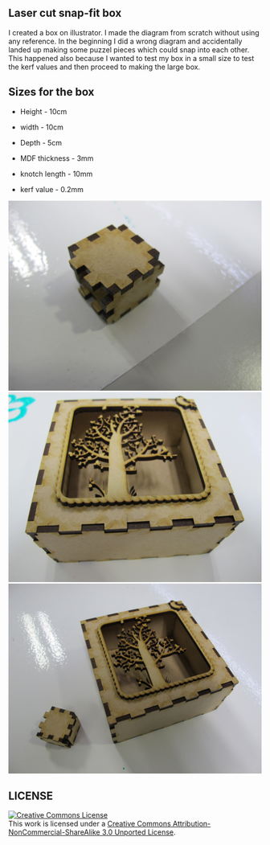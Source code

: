 
## Laser cut snap-fit box

I created a box on illustrator. I made the diagram from scratch without using any reference. In the beginning I did a wrong diagram and accidentally landed up making some puzzel pieces which could snap into each other. This happened also because I wanted to test my box in a small size to test the kerf values and then proceed to making the large box.

## Sizes for the box
* Height - 10cm
* width - 10cm
* Depth - 5cm

* MDF thickness - 3mm
* knotch length - 10mm
* kerf value - 0.2mm

<img src="https://github.com/DigitalFabricationStudio/Project_0.2/raw/master/dipti.sonawane/Laser-cut-box/box-making-selected/8070677902_4e89d36bdf_o.jpg">
<img src="https://github.com/DigitalFabricationStudio/Project_0.2/raw/master/dipti.sonawane/Laser-cut-box/box-making-selected/8070689620_b198abc8ff_o.jpg">
<img src="https://github.com/DigitalFabricationStudio/Project_0.2/raw/master/dipti.sonawane/Laser-cut-box/box-making-selected/8073252104_699a678d9c_o.jpg">

## LICENSE
<a rel="license" href="http://creativecommons.org/licenses/by-nc-sa/3.0/deed.en_US"><img alt="Creative Commons License" style="border-width:0" src="http://i.creativecommons.org/l/by-nc-sa/3.0/88x31.png" /></a><br />This work is licensed under a <a rel="license" href="http://creativecommons.org/licenses/by-nc-sa/3.0/deed.en_US">Creative Commons Attribution-NonCommercial-ShareAlike 3.0 Unported License</a>.